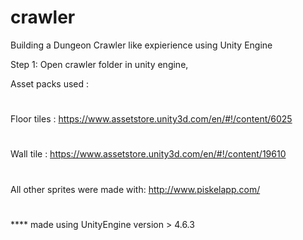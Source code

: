 # crawler
Building a Dungeon Crawler like expierience using Unity Engine

Step 1: Open crawler folder in unity engine,

Asset packs used :
#
Floor tiles : https://www.assetstore.unity3d.com/en/#!/content/6025
#
Wall tile   : https://www.assetstore.unity3d.com/en/#!/content/19610
#
All other sprites were made with: http://www.piskelapp.com/
#
**** made using UnityEngine version > 4.6.3


